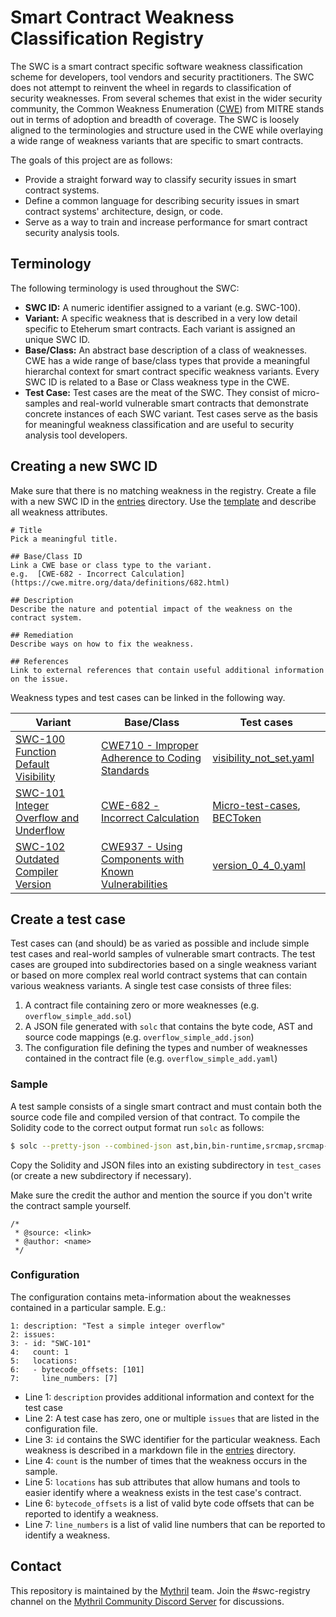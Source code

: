 # Smart Contract Weakness Classification Registry

The SWC is a smart contract specific software weakness classification scheme for developers, tool vendors and security practitioners. The SWC does not attempt to reinvent the wheel in regards to classification of security weaknesses. From several schemes that exist in the wider security community, the Common Weakness Enumeration ([CWE](https://cwe.mitre.org)) from MITRE stands out in terms of adoption and breadth of coverage. The SWC is loosely aligned to the terminologies and structure used in the CWE while overlaying a wide range of weakness variants that are specific to smart contracts.

The goals of this project are as follows:

- Provide a straight forward way to classify security issues in smart contract systems.
- Define a common language for describing security issues in smart contract systems' architecture, design, or code.
- Serve as a way to train and increase performance for smart contract security analysis tools.

## Terminology

The following terminology is used throughout the SWC:

- **SWC ID:** A numeric identifier assigned to a variant (e.g. SWC-100).
- **Variant:** A specific weakness that is described in a very low detail specific to Eteherum smart contracts. Each variant is assigned an unique SWC ID.
- **Base/Class:** An abstract base description of a class of weaknesses. CWE has a wide range of base/class types that provide a meaningful hierarchal context for smart contract specific weakness variants. Every SWC ID is related to a Base or Class weakness type in the CWE. 
- **Test Case:** Test cases are the meat of the SWC. They consist of micro-samples and real-world vulnerable smart contracts that demonstrate concrete instances of each SWC variant. Test cases serve as the basis for meaningful weakness classification and are useful to security analysis tool developers.

## Creating a new SWC ID

Make sure that there is no matching weakness in the registry. Create a file with a new SWC ID in the [entries](./entries) directory. Use the [template](./entries/template.md) and describe all weakness attributes. 

```
# Title 
Pick a meaningful title.

## Base/Class ID
Link a CWE base or class type to the variant. 
e.g.  [CWE-682 - Incorrect Calculation](https://cwe.mitre.org/data/definitions/682.html)

## Description 
Describe the nature and potential impact of the weakness on the contract system. 

## Remediation
Describe ways on how to fix the weakness. 

## References 
Link to external references that contain useful additional information on the issue. 

```

Weakness types and test cases can be linked in the following way. 

|  Variant | Base/Class | Test cases |   
|---|---|---|
| [SWC-100 Function Default Visibility](./entries/SWC-100.md)  | [CWE710 - Improper Adherence to Coding Standards](https://cwe.mitre.org/data/definitions/710.html) | [visibility_not_set.yaml](./test_cases/default_visibility_functions/visibility_not_set.yaml) | 
| [SWC-101 Integer Overflow and Underflow](./entries/SWC-101.md)  |  [CWE-682 - Incorrect Calculation](https://cwe.mitre.org/data/definitions/682.html) | [Micro-test-cases](./test_cases/integer_overflow_and_underflow/), [BECToken](./test_cases/real_world_samples/BECToken.yaml) |
| [SWC-102 Outdated Compiler Version](./entries/SWC-102.md) | [CWE937 - Using Components with Known Vulnerabilities](http://cwe.mitre.org/data/definitions/937.html)  |  [version_0_4_0.yaml](./test_cases/outdated_compiler_version/version_0_4_0.yaml) |


## Create a test case  

Test cases can (and should) be as varied as possible and include simple test cases and real-world samples of vulnerable smart contracts. The test cases are grouped into subdirectories based on a single weakness variant or based on more complex real world contract systems that can contain various weakness variants. A single test case consists of three files:

1. A contract file containing zero or more weaknesses (e.g. `overflow_simple_add.sol`)
2. A JSON file generated with `solc` that contains the byte code, AST and source code mappings (e.g. `overflow_simple_add.json`)
3. The configuration file defining the types and number of weaknesses contained in the contract file (e.g. `overflow_simple_add.yaml`)

### Sample

A test sample consists of a single smart contract and must contain both the source code file and compiled version of that contract. To compile the Solidity code to the correct output format run `solc` as follows:


```bash
$ solc --pretty-json --combined-json ast,bin,bin-runtime,srcmap,srcmap-runtime overflow_simple_add.sol > overflow_simple_add.json
```

Copy the Solidity and JSON files into an existing subdirectory in `test_cases` (or create a new subdirectory if necessary). 

Make sure the credit the author and mention the source if you don't write the contract sample yourself.

```
/*
 * @source: <link>
 * @author: <name>
 */
```

### Configuration

The configuration contains meta-information about the weaknesses contained in a particular sample. E.g.:

```
1: description: "Test a simple integer overflow"
2: issues:
3: - id: "SWC-101"
4:   count: 1
5:   locations:
6:   - bytecode_offsets: [101]
7:     line_numbers: [7]
```

- Line 1: `description` provides additional information and context for the test case
- Line 2: A test case has zero, one or multiple `issues` that are listed in the configuration file.
- Line 3: `id` contains the SWC identifier for the particular weakness. Each weakness is described in a markdown file in the [entries](./entries) directory. 
- Line 4: `count` is the number of times that the weakness occurs in the sample.
- Line 5: `locations` has sub attributes that allow humans and tools to easier identify where a weakness exists in the test case's contract. 
- Line 6: `bytecode_offsets` is a list of valid byte code offsets that can be reported to identify a weakness.  
- Line 7: `line_numbers` is a list of valid line numbers that can be reported to identify a weakness.



## Contact

This repository is maintained by the [Mythril](https://mythril.ai) team. Join the #swc-registry channel on the [Mythril Community Discord Server](https://discord.gg/kktn8Wt) for discussions.

